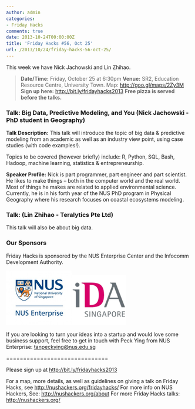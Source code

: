 ```yaml
---
author: admin
categories:
- Friday Hacks
comments: true
date: 2013-10-24T00:00:00Z
title: 'Friday Hacks #56, Oct 25'
url: /2013/10/24/friday-hacks-56-oct-25/
---
```


This week we have Nick Jachowski and Lin Zhihao.
<blockquote><strong>Date/Time:</strong> Friday, October 25 at 6:30pm
<strong>Venue:</strong> SR2, Education Resource Centre, University Town. Map: <a href="http://goo.gl/maps/2Zy3M">http://goo.gl/maps/2Zy3M</a>
<strong>Sign up here:</strong> <a href="http://bit.ly/fridayhacks2013">http://bit.ly/fridayhacks2013</a>
<strong>Free pizza is served before the talks.</strong></blockquote>
<h3>Talk: Big Data, Predictive Modeling, and You (Nick Jachowski - PhD student in Geography)</h3>
<strong>Talk Description:</strong>
This talk will introduce the topic of big data & predictive modeling from an academic as well as an industry view point, using case studies (with code examples!).

Topics to be covered (however briefly) include: R, Python, SQL, Bash, Hadoop, machine learning, statistics & entrepreneurship.

<strong>Speaker Profile:</strong>
Nick is part programmer, part engineer and part scientist. He likes to make things – both in the computer world and the real world. Most of things he makes are related to applied environmental science. Currently, he is in his forth year of the NUS PhD program in Physical Geography where his research focuses on coastal ecosystems modeling.

<h3>Talk: (Lin Zhihao - Teralytics Pte Ltd)</h3>
This talk will also be about big data.

<h3>Our Sponsors</h3>
Friday Hacks is sponsored by the NUS Enterprise Center and the Infocomm Development Authority.

<a href="/res/2013/10/ETP-logo-full-color-vertical-to-be-used.jpg"><img class="alignnone  wp-image-3173" style="display: inline-block;" alt="" src="/res/2013/10/ETP-logo-full-color-vertical-to-be-used-300x247.jpg" width="180" height="148" /></a><a href="/res/2013/10/ida.png"><img class="alignnone  wp-image-3176" style="display: inline-block;" alt="" src="/res/2013/10/ida-300x280.png" width="146" height="136" /></a>

If you are looking to turn your ideas into a startup and would love some business support, feel free to get in touch with Peck Ying from NUS Enterprise: tanpeckying@nus.edu.sg

==============================

Please sign up at <a href="http://bit.ly/fridayhacks2013">http://bit.ly/fridayhacks2013</a>

For a map, more details, as well as guidelines on giving a talk on Friday Hacks, see <a href="/fridayhacks/">http://nushackers.org/fridayhacks/</a>
For more info on NUS Hackers, See: <a href="/about">http://nushackers.org/about</a>
For more Friday Hacks talks: <a href="/">http://nushackers.org/</a>
